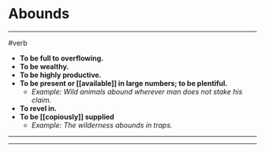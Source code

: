 # Abounds
---
#verb
- **To be full to overflowing.**
- **To be wealthy.**
- **To be highly productive.**
- **To be present or [[available]] in large numbers; to be plentiful.**
	- _Example: Wild animals abound wherever man does not stake his claim._
- **To revel in.**
- **To be [[copiously]] supplied**
	- _Example: The wilderness abounds in traps._
---
---
